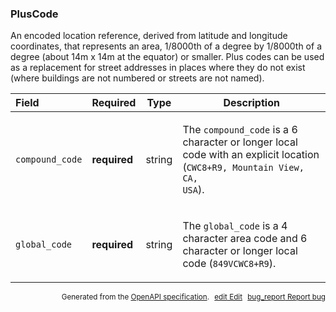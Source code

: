 <!--- This is a generated file, do not edit! -->
<!--- [START maps_http_schema_pluscode] -->
<h3 class="schema-object" id="PlusCode">PlusCode</h3>

An encoded location reference, derived from latitude and longitude coordinates, that represents an area, 1/8000th of a degree by 1/8000th of a degree (about 14m x 14m at the equator) or smaller. Plus codes can be used as a replacement for street addresses in places where they do not exist (where buildings are not numbered or streets are not named).

| Field           | Required     | Type   | Description                                                                                                                                                                                          |
| :-------------- | ------------ | ------ | ---------------------------------------------------------------------------------------------------------------------------------------------------------------------------------------------------- |
| `compound_code` | **required** | string | <div class="nonref-property-description"><p>The <code>compound_code</code> is a 6 character or longer local code with an explicit location (<code>CWC8+R9, Mountain View, CA, USA</code>).</p></div> |
| `global_code`   | **required** | string | <div class="nonref-property-description"><p>The <code>global_code</code> is a 4 character area code and 6 character or longer local code (<code>849VCWC8+R9</code>).</p></div>                       |

<p style="text-align: right; font-size: smaller;">Generated from the <a class="gc-analytics-event" data-category="GMP" data-label="openapi-github" href="https://github.com/googlemaps/openapi-specification" title="Google Maps Platform OpenAPI Specification" class="external">OpenAPI specification</a>.
<a class="gc-analytics-event" data-category="GMP" data-label="openapi-github" style="margin-left: 5px;" href="https://github.com/googlemaps/openapi-specification/blob/main/specification/schemas/PlusCode.yml" title="Edit on GitHub"><span class="material-icons">edit</span> Edit</a>
<a class="gc-analytics-event" data-category="GMP" data-label="openapi-github" style="margin-left: 5px;" href="https://github.com/googlemaps/openapi-specification/issues/new?assignees=&labels=type%3A+bug%2C+triage+me&template=bug_report.md&title=[schemas] Bug - PlusCode" title="File bug for schemas on GitHub"><span class="material-icons">bug_report</span> Report bug</a>
</p>

<!--- [END maps_http_schema_pluscode] -->
